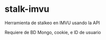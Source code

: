 # stalk-imvu
Herramienta de stalkeo en IMVU usando la API

Requiere de BD Mongo, cookie, e ID de usuario
